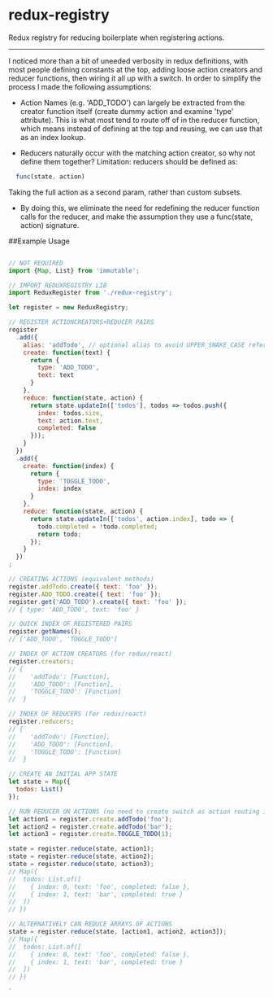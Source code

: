 # redux-registry

Redux registry for reducing boilerplate when registering actions.

---

I noticed more than a bit of uneeded verbosity in redux definitions, with
most people defining constants at the top, adding loose action creators and reducer functions,
then wiring it all up with a switch.  In order to simplify the process I made the following assumptions:

- Action Names (e.g. 'ADD_TODO') can largely be extracted
from the creator function itself (create dummy action and
examine 'type' attribute).  This is what most tend to route
off of in the reducer function, which means instead of defining
at the top and reusing, we can use that as an index lookup.

- Reducers naturally occur with the matching action creator,
so why not define them together?  Limitation: reducers should be defined as:
```js
  func(state, action)
```
Taking the full action as a second param, rather than custom subsets.

- By doing this, we eliminate the need for redefining the reducer function
calls for the reducer, and make the assumption they use a
func(state, action) signature.

##Example Usage

```js

// NOT REQUIRED
import {Map, List} from 'immutable';

// IMPORT REDUXREGISTRY LIB
import ReduxRegister from './redux-registry';

let register = new ReduxRegistry;

// REGISTER ACTIONCREATORS+REDUCER PAIRS
register
  .add({
    alias: 'addTodo', // optional alias to avoid UPPER_SNAKE_CASE references in your app
    create: function(text) {
      return {
        type: 'ADD_TODO',
        text: text
      }
    },
    reduce: function(state, action) {
      return state.updateIn(['todos'], todos => todos.push({
        index: todos.size,
        text: action.text,
        completed: false
      }));
    }
  })
  .add({
    create: function(index) {
      return {
        type: 'TOGGLE_TODO',
        index: index
      }
    },
    reduce: function(state, action) {
      return state.updateIn(['todos', action.index], todo => {
        todo.completed = !todo.completed;
        return todo;
      });
    }
  })
;

// CREATING ACTIONS (equivalent methods)
register.addTodo.create({ text: 'foo' });
register.ADD_TODO.create({ text: 'foo' });
register.get('ADD_TODO').create({ text: 'foo' });
// { type: 'ADD_TODO', text: 'foo' }

// QUICK INDEX OF REGISTERED PAIRS
register.getNames();
// ['ADD_TODO', 'TOGGLE_TODO']

// INDEX OF ACTION CREATORS (for redux/react)
register.creators;
// {
//    'addTodo': [Function],
//    'ADD_TODO': [Function],
//    'TOGGLE_TODO': [Function]
//  }

// INDEX OF REDUCERS (for redux/react)
register.reducers;
// {
//    'addTodo': [Function],
//    'ADD_TODO': [Function],
//    'TOGGLE_TODO': [Function]
//  }

// CREATE AN INITIAL APP STATE
let state = Map({
  todos: List()
});

// RUN REDUCER ON ACTIONS (no need to create switch as action routing is handled internally)
let action1 = register.create.addTodo('foo');
let action2 = register.create.addTodo('bar');
let action3 = register.create.TOGGLE_TODO(1);

state = register.reduce(state, action1);
state = register.reduce(state, action2);
state = register.reduce(state, action3);
// Map({
//  todos: List.of([
//    { index: 0, text: 'foo', completed: false },
//    { index: 1, text: 'bar', completed: true }
//  ])
// })

// ALTERNATIVELY CAN REDUCE ARRAYS OF ACTIONS
state = register.reduce(state, [action1, action2, action3]);
// Map({
//  todos: List.of([
//    { index: 0, text: 'foo', completed: false },
//    { index: 1, text: 'bar', completed: true }
//  ])
// })

`
